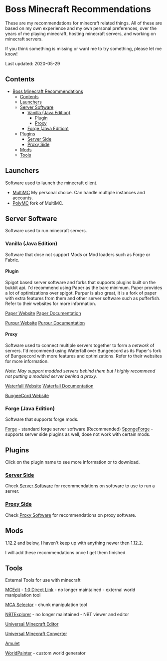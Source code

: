 # Boss Minecraft Recommendations

These are my recommendations for minecraft related things.
All of these are based on my own experience and my own personal preferences, over the years of me playing minecraft, hosting minecraft servers, and working on minecraft servers.

If you think something is missing or want me to try something, please let me know!

Last updated: 2020-05-29

## Contents

- [Boss Minecraft Recommendations](#boss-minecraft-recommendations)
  - [Contents](#contents)
  - [Launchers](#launchers)
  - [Server Software](#server-software)
    - [Vanilla (Java Edition)](#vanilla-java-edition)
      - [Plugin](#plugin)
      - [Proxy](#proxy)
    - [Forge (Java Edition)](#forge-java-edition)
  - [Plugins](#plugins)
    - [Server Side](#server-side)
    - [Proxy Side](#proxy-side)
  - [Mods](#mods)
  - [Tools](#tools)

## Launchers

Software used to launch the minecraft client.

- [MultiMC](https://multimc.org/) My personal choice. Can handle multiple instances and accounts.
- [PolyMC](https://polymc.com/) fork of MultiMC.

## Server Software

Software used to run minecraft servers.

### Vanilla (Java Edition)

Software that dose not support Mods or Mod loaders such as Forge or Fabric.

#### Plugin

Spigot based server software and forks that supports plugins built on the bukkit api.
I'd recommend using Paper as the bare minimum. Paper provides a lot of optimizations over spigot. Purpur is also great, it is a fork of paper with extra features from them and other server software such as pufferfish. Refer to their websites for more information.

[Paper Website](https://papermc.io/)
[Paper Documentation](https://paper.readthedocs.io/en/latest/)

[Purpur Website](https://purpurmc.org/)
[Purpur Documentation](https://purpurmc.org/docs/)

#### Proxy

Software used to connect multiple servers together to form a *network* of servers.
I'd recommend using Waterfall over Bungeecord as its Paper's fork of Bungeecord with more features and optimizations. Refer to their websites for more information.

*Note: May support modded servers behind them but I highly recommend not putting a modded server behind a proxy.*

[Waterfall Website](https://papermc.io/downloads#Waterfall)
[Waterfall Documentation](https://paper.readthedocs.io/en/latest/#running-a-waterfall-proxy)

[BungeeCord Website](https://www.spigotmc.org/wiki/bungeecord/)

### Forge (Java Edition)

Software that supports forge mods.

[Forge](https://files.minecraftforge.net/net/minecraftforge/forge/index_1.12.2.html) - standard forge server software (Recommended)
[SpongeForge](https://www.spongepowered.org/downloads/spongeforge) - supports server side plugins as well, dose not work with certain mods.

## Plugins

Click on the plugin name to see more information or to download.

### [Server Side](./server-side-plugins.md)

Check [Server Software](#server-software) for recommendations on software to use to run a server.

### [Proxy Side](./proxy-side-plugins.md)

Check [Proxy Software](#proxy) for recommendations on proxy software.

## Mods

1.12.2 and below, I haven't keep up with anything newer then 1.12.2.

I will add these recommendations once I get them finished.

## Tools

External Tools for use with minecraft

[MCEdit](https://www.mcedit.net/downloads.html) - [1.0 Direct Link](https://github.com/Podshot/MCEdit-Unified/releases) - no longer maintained - external world manipulation tool

[MCA Selector](https://github.com/Querz/mcaselector/releases) - chunk manipulation tool

[NBTExplorer](https://github.com/jaquadro/NBTExplorer/releases) - no longer maintained - NBT viewer and editor

[Universal Minecraft Editor](https://www.universalminecrafteditor.com/)

[Universal Minecraft Converter](https://www.universalminecraftconverter.com/)

[Amulet](https://www.amuletmc.com/)

[WorldPainter](https://www.worldpainter.net/) - custom world generator
